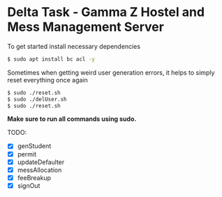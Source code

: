 # Delta Task - Gamma Z Hostel and Mess Management Server
To get started install necessary dependencies
```bash
$ sudo apt install bc acl -y
```
Sometimes when getting weird user generation errors, it helps to simply reset everything once again
```bash
$ sudo ./reset.sh
$ sudo ./delUser.sh
$ sudo ./reset.sh
```
**Make sure to run all commands using sudo.**

TODO:
- [x] genStudent
- [x] permit
- [x] updateDefaulter
- [x] messAllocation
- [x] feeBreakup
- [x] signOut
